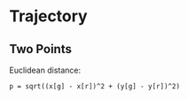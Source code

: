 # Trajectory

## Two Points

Euclidean distance:

```
p = sqrt((x[g] - x[r])^2 + (y[g] - y[r])^2)
```
